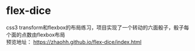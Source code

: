 # flex-dice
css3 transform和flexbox的布局练习，项目实现了一个转动的六面骰子，骰子每个面的点数由flexbox布局<br>
预览地址： https://zhaohh.github.io/flex-dice/index.html
